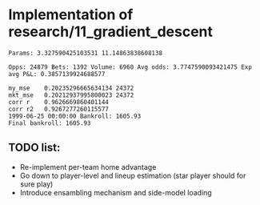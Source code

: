 # Implementation of research/11_gradient_descent

```
Params: 3.327590425103531 11.14863838608138

Opps: 24879 Bets: 1392 Volume: 6960 Avg odds: 3.7747590093421475 Exp avg P&L: 0.3857139924688577

my_mse    0.20235296665634134 24372
mkt_mse   0.20212937995800023 24372
corr r    0.9626669860401144
corr r2   0.9267277260115577
1999-06-25 00:00:00 Bankroll: 1605.93
Final bankroll: 1605.93
```


## TODO list:

* Re-implement per-team home advantage
* Go down to player-level and lineup estimation (star player should for sure play)
* Introduce ensambling mechanism and side-model loading
